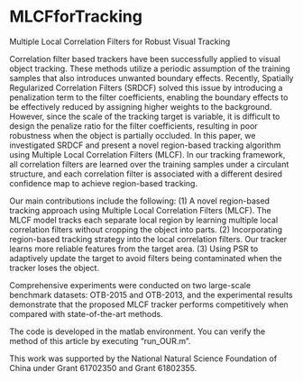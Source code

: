 # MLCFforTracking

Multiple Local Correlation Filters for Robust Visual Tracking

Correlation filter based trackers have been successfully applied to visual object tracking. These methods utilize a periodic assumption of the training samples that also introduces unwanted boundary effects. Recently, Spatially Regularized Correlation Filters (SRDCF) solved this issue by introducing a penalization term to the filter coefficients, enabling the boundary effects to be effectively reduced by assigning higher weights to the background. However, since the scale of the tracking target is variable, it is difficult to design the penalize ratio for the filter coefficients, resulting in poor robustness when the object is partially occluded. In this paper, we investigated SRDCF and present a novel region-based tracking algorithm using Multiple Local Correlation Filters (MLCF). In our tracking framework, all correlation filters are learned over the training samples under a circulant structure, and each correlation filter is associated with a different desired confidence map to achieve region-based tracking. 

Our main contributions include the following: 
(1) A novel region-based tracking approach using Multiple Local Correlation Filters (MLCF). The MLCF model tracks each separate local region by learning multiple local correlation filters without cropping the object into parts.
(2) Incorporating region-based tracking strategy into the local correlation filters. Our tracker learns more reliable features from the target area. 
(3) Using PSR to adaptively update the target to avoid filters being contaminated when the tracker loses the object.

Comprehensive experiments were conducted on two large-scale benchmark datasets: OTB-2015 and OTB-2013, and the experimental results demonstrate that the proposed MLCF tracker performs competitively when compared with state-of-the-art methods.

The code is developed in the matlab environment.
You can verify the method of this article by executing “run_OUR.m”.

This work was supported by the National Natural Science Foundation of China under Grant 61702350 and Grant 61802355.
